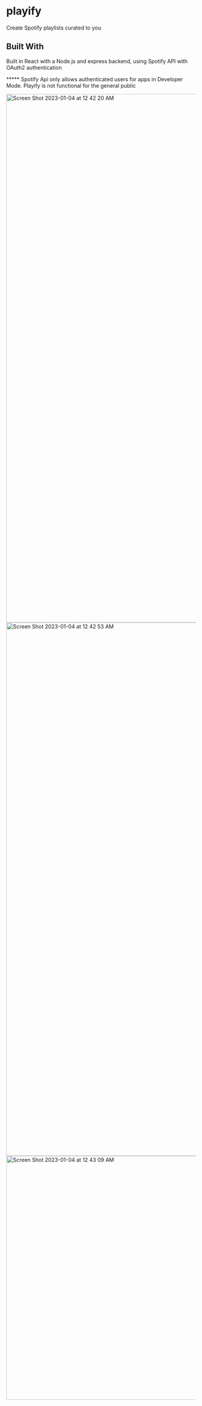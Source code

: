 # playify

Create Spotify playlists curated to you

## Built With

Built in React with a Node.js and express backend, using Spotify API with OAuth2 authentication

***** Spotify Api only allows authenticated users for apps in Developer Mode. Playify is not functional for the general public


<img width="1406" alt="Screen Shot 2023-01-04 at 12 42 20 AM" src="https://user-images.githubusercontent.com/107441588/210516592-25bb9f40-6f0a-445d-b229-8d92bb9bbb49.png">
<img width="1419" alt="Screen Shot 2023-01-04 at 12 42 53 AM" src="https://user-images.githubusercontent.com/107441588/210516598-95e6240d-8e34-44e3-ba23-d7986d78b188.png">
<img width="649" alt="Screen Shot 2023-01-04 at 12 43 09 AM" src="https://user-images.githubusercontent.com/107441588/210516605-1eaf3566-89f4-4e24-8b25-3f7abd99750e.png">
